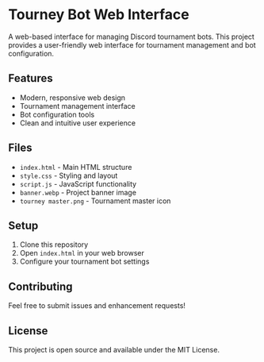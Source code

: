 # Tourney Bot Web Interface

A web-based interface for managing Discord tournament bots. This project provides a user-friendly web interface for tournament management and bot configuration.

## Features

- Modern, responsive web design
- Tournament management interface
- Bot configuration tools
- Clean and intuitive user experience

## Files

- `index.html` - Main HTML structure
- `style.css` - Styling and layout
- `script.js` - JavaScript functionality
- `banner.webp` - Project banner image
- `tourney master.png` - Tournament master icon

## Setup

1. Clone this repository
2. Open `index.html` in your web browser
3. Configure your tournament bot settings

## Contributing

Feel free to submit issues and enhancement requests!

## License

This project is open source and available under the MIT License.
